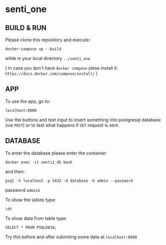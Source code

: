 # senti_one

## BUILD & RUN

Please clone this repository and execute:
```
docker-compose up --build
```
while in your local directory `../senti_one`


( In case you don't have `docker compose` plese install it:
```https://docs.docker.com/compose/install/``` )

## APP

To use the app, go to:
```
localhost:8080
```
Use the buttons and text input to insert something into postgresql database (via `POST`) or to test what happens if `GET` request is sent.

## DATABASE
To enter the database please enter the container:
```
docker exec -it senti1_db bash
```
and then:
```
psql -h localhost -p 5432 -d database -U admin --password
```
password `admin1`

To show the tables type:
```
\dt
```
To show data from table type:
```
SELECT * FROM PSQLDATA;
```
Try this before and after submiting some data at `localhost:8080` 
